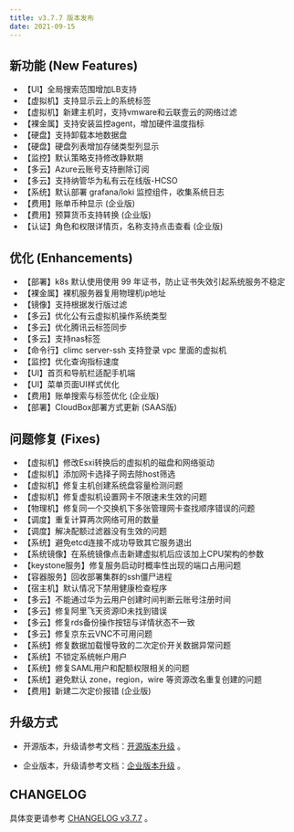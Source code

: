 ```yaml
---
title: v3.7.7 版本发布
date: 2021-09-15
---
```


## 新功能 (New Features)

- 【UI】全局搜索范围增加LB支持
- 【虚拟机】支持显示云上的系统标签
- 【虚拟机】新建主机时，支持vmware和云联壹云的网络过滤
- 【裸金属】支持安装监控agent，增加硬件温度指标
- 【硬盘】支持卸载本地数据盘
- 【硬盘】硬盘列表增加存储类型列显示
- 【监控】默认策略支持修改静默期
- 【多云】Azure云账号支持删除订阅
- 【多云】支持纳管华为私有云在线版-HCSO
- 【系统】默认部署 grafana/loki 监控组件，收集系统日志
- 【费用】账单币种显示 (企业版)
- 【费用】预算货币支持转换 (企业版)
- 【认证】角色和权限详情页，名称支持点击查看 (企业版)

## 优化 (Enhancements)

- 【部署】k8s 默认使用使用 99 年证书，防止证书失效引起系统服务不稳定
- 【裸金属】裸机服务器复用物理机ip地址
- 【镜像】支持根据发行版过滤
- 【多云】优化公有云虚拟机操作系统类型
- 【多云】优化腾讯云标签同步
- 【多云】支持nas标签
- 【命令行】climc server-ssh 支持登录 vpc 里面的虚拟机
- 【监控】优化查询指标速度
- 【UI】首页和导航栏适配手机端
- 【UI】菜单页面UI样式优化
- 【费用】账单搜索与标签优化 (企业版)
- 【部署】CloudBox部署方式更新 (SAAS版)

## 问题修复 (Fixes)

- 【虚拟机】修改Esxi转换后的虚拟机的磁盘和网络驱动
- 【虚拟机】添加网卡选择子网去除host筛选
- 【虚拟机】修复主机创建系统盘容量检测问题
- 【虚拟机】修复虚拟机设置网卡不限速未生效的问题
- 【物理机】修复同一个交换机下多张管理网卡查找顺序错误的问题
- 【调度】重复计算两次网络可用的数量
- 【调度】解决配额过滤器没有生效的问题
- 【系统】避免etcd连接不成功导致其它服务退出
- 【系统镜像】在系统镜像点击新建虚拟机后应该加上CPU架构的参数
- 【keystone服务】修复服务启动时概率性出现的端口占用问题
- 【容器服务】回收部署集群的ssh僵尸进程
- 【宿主机】默认情况下禁用健康检查程序
- 【多云】不能通过华为云用户创建时间判断云账号注册时间
- 【多云】修复阿里飞天资源ID未找到错误
- 【多云】修复rds备份操作按钮与详情状态不一致
- 【多云】修复京东云VNC不可用问题
- 【系统】修复数据加载慢导致的二次定价开关数据异常问题
- 【系统】不锁定系统帐户用户
- 【系统】修复SAML用户和配额权限相关的问题
- 【系统】避免默认 zone，region，wire 等资源改名重复创建的问题
- 【费用】新建二次定价报错 (企业版)

## 升级方式

- 开源版本，升级请参考文档：[开源版本升级](https://www.cloudpods.org/zh/docs/setup/upgrade/) 。

- 企业版本，升级请参考文档：[企业版本升级](https://docs.yunion.cn/zh/docs/quick/upgrade/) 。

## CHANGELOG

具体变更请参考 [CHANGELOG v3.7.7](https://www.cloudpods.org/zh/docs/development/changelog/release-3.7/3-7-7/) 。

